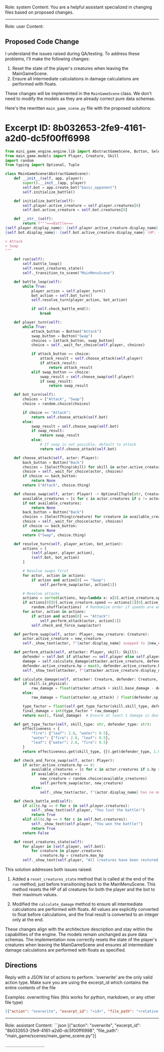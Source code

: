 Role: system
Content: You are a helpful assistant specialized in changing files based on proposed changes.
__________________
Role: user
Content: 
## Proposed Code Change
I understand the issues raised during QA/testing. To address these problems, I'll make the following changes:

1. Reset the state of the player's creatures when leaving the MainGameScene.
2. Ensure all intermediate calculations in damage calculations are performed with floats.

These changes will be implemented in the `MainGameScene` class. We don't need to modify the models as they are already correct pure data schemas.

Here's the rewritten `main_game_scene.py` file with the proposed solutions:

# Excerpt ID: 8b032653-2fe9-4161-a2d0-dc5f00ff6998
```python main_game/scenes/main_game_scene.py
from mini_game_engine.engine.lib import AbstractGameScene, Button, SelectThing
from main_game.models import Player, Creature, Skill
import random
from typing import Optional, Tuple

class MainGameScene(AbstractGameScene):
    def __init__(self, app, player):
        super().__init__(app, player)
        self.bot = app.create_bot("basic_opponent")
        self.initialize_battle()

    def initialize_battle(self):
        self.player.active_creature = self.player.creatures[0]
        self.bot.active_creature = self.bot.creatures[0]

    def __str__(self):
        return f"""===Battle===
{self.player.display_name}: {self.player.active_creature.display_name} (HP: {self.player.active_creature.hp}/{self.player.active_creature.max_hp})
{self.bot.display_name}: {self.bot.active_creature.display_name} (HP: {self.bot.active_creature.hp}/{self.bot.active_creature.max_hp})

> Attack
> Swap
"""

    def run(self):
        self.battle_loop()
        self.reset_creatures_state()
        self._transition_to_scene("MainMenuScene")

    def battle_loop(self):
        while True:
            player_action = self.player_turn()
            bot_action = self.bot_turn()
            self.resolve_turn(player_action, bot_action)

            if self.check_battle_end():
                break

    def player_turn(self):
        while True:
            attack_button = Button("Attack")
            swap_button = Button("Swap")
            choices = [attack_button, swap_button]
            choice = self._wait_for_choice(self.player, choices)

            if attack_button == choice:
                attack_result = self.choose_attack(self.player)
                if attack_result:
                    return attack_result
            elif swap_button == choice:
                swap_result = self.choose_swap(self.player)
                if swap_result:
                    return swap_result

    def bot_turn(self):
        choices = ["Attack", "Swap"]
        choice = random.choice(choices)

        if choice == "Attack":
            return self.choose_attack(self.bot)
        else:
            swap_result = self.choose_swap(self.bot)
            if swap_result:
                return swap_result
            else:
                # If swap is not possible, default to attack
                return self.choose_attack(self.bot)

    def choose_attack(self, actor: Player):
        back_button = Button("Back")
        choices = [SelectThing(skill) for skill in actor.active_creature.skills] + [back_button]
        choice = self._wait_for_choice(actor, choices)
        if choice == back_button:
            return None
        return ("Attack", choice.thing)

    def choose_swap(self, actor: Player) -> Optional[Tuple[str, Creature]]:
        available_creatures = [c for c in actor.creatures if c != actor.active_creature and c.hp > 0]
        if not available_creatures:
            return None
        back_button = Button("Back")
        choices = [SelectThing(creature) for creature in available_creatures] + [back_button]
        choice = self._wait_for_choice(actor, choices)
        if choice == back_button:
            return None
        return ("Swap", choice.thing)

    def resolve_turn(self, player_action, bot_action):
        actions = [
            (self.player, player_action),
            (self.bot, bot_action)
        ]

        # Resolve swaps first
        for actor, action in actions:
            if action and action[0] == "Swap":
                self.perform_swap(actor, action[1])

        # Resolve attacks
        actions = sorted(actions, key=lambda x: x[0].active_creature.speed if x[1] else 0, reverse=True)
        if actions[0][0].active_creature.speed == actions[1][0].active_creature.speed:
            random.shuffle(actions)  # Randomize order if speeds are equal
        for actor, action in actions:
            if action and action[0] == "Attack":
                self.perform_attack(actor, action[1])
            self.check_and_force_swap(actor)

    def perform_swap(self, actor: Player, new_creature: Creature):
        actor.active_creature = new_creature
        self._show_text(actor, f"{actor.display_name} swapped to {new_creature.display_name}!")

    def perform_attack(self, attacker: Player, skill: Skill):
        defender = self.bot if attacker == self.player else self.player
        damage = self.calculate_damage(attacker.active_creature, defender.active_creature, skill)
        defender.active_creature.hp = max(0, defender.active_creature.hp - damage)
        self._show_text(attacker, f"{attacker.active_creature.display_name} used {skill.display_name} and dealt {damage} damage!")

    def calculate_damage(self, attacker: Creature, defender: Creature, skill: Skill):
        if skill.is_physical:
            raw_damage = float(attacker.attack + skill.base_damage - defender.defense)
        else:
            raw_damage = float(attacker.sp_attack) / float(defender.sp_defense) * float(skill.base_damage)

        type_factor = float(self.get_type_factor(skill.skill_type, defender.creature_type))
        final_damage = int(type_factor * raw_damage)
        return max(1, final_damage)  # Ensure at least 1 damage is dealt

    def get_type_factor(self, skill_type: str, defender_type: str):
        effectiveness = {
            "fire": {"leaf": 2.0, "water": 0.5},
            "water": {"fire": 2.0, "leaf": 0.5},
            "leaf": {"water": 2.0, "fire": 0.5}
        }
        return effectiveness.get(skill_type, {}).get(defender_type, 1.0)

    def check_and_force_swap(self, actor: Player):
        if actor.active_creature.hp == 0:
            available_creatures = [c for c in actor.creatures if c.hp > 0]
            if available_creatures:
                new_creature = random.choice(available_creatures)
                self.perform_swap(actor, new_creature)
            else:
                self._show_text(actor, f"{actor.display_name} has no more creatures able to battle!")

    def check_battle_end(self):
        if all(c.hp == 0 for c in self.player.creatures):
            self._show_text(self.player, "You lost the battle!")
            return True
        elif all(c.hp == 0 for c in self.bot.creatures):
            self._show_text(self.player, "You won the battle!")
            return True
        return False

    def reset_creatures_state(self):
        for player in [self.player, self.bot]:
            for creature in player.creatures:
                creature.hp = creature.max_hp
        self._show_text(self.player, "All creatures have been restored to full health.")
```

This solution addresses both issues raised:

1. Added a `reset_creatures_state` method that is called at the end of the `run` method, just before transitioning back to the MainMenuScene. This method resets the HP of all creatures for both the player and the bot to their maximum values.

2. Modified the `calculate_damage` method to ensure all intermediate calculations are performed with floats. All values are explicitly converted to float before calculations, and the final result is converted to an integer only at the end.

These changes align with the architecture description and stay within the capabilities of the engine. The models remain unchanged as pure data schemas. The implementation now correctly resets the state of the player's creatures when leaving the MainGameScene and ensures all intermediate damage calculations are performed with floats as specified.

## Directions
Reply with a JSON list of actions to perform. 'overwrite' are the only valid action type. 
Make sure you are using the excerpt_id which contains the entire contents of the file

Examples:
overwriting files (this works for python, markdown, or any other file type)
```json output_example1
[{"action": "overwrite", "excerpt_id": "<id>", "file_path": "<relative file path>"}]
```

__________________
Role: assistant
Content: ```json
[{"action": "overwrite", "excerpt_id": "8b032653-2fe9-4161-a2d0-dc5f00ff6998", "file_path": "main_game/scenes/main_game_scene.py"}]
```
__________________
